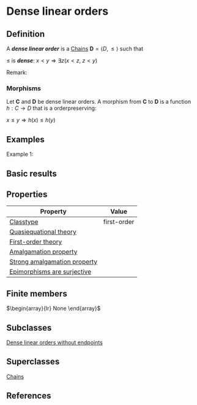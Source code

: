 # Dense linear orders

## Definition
A ***dense linear order*** is a [Chains](chains.md) $\mathbf{D}=\langle D,\le\rangle$ such that

$\le$ is ***dense***:  $x<y\Longrightarrow\exists z (x<z$, $z<y)$


Remark: 

### Morphisms
Let $\mathbf{C}$ and $\mathbf{D}$ be dense linear orders. A morphism from $\mathbf{C}$ to $\mathbf{D}$ is a function $h:C\rightarrow D$ that is a orderpreserving: 

$x\le y\Longrightarrow h(x)\le h(y)$

## Examples
Example 1: 

## Basic results


## Properties


|Property|Value|
|---|---|
|[Classtype](classtype.md)  |first-order |
|[Quasiequational theory](quasiequational_theory.md)  | |
|[First-order theory](first-order_theory.md)  | |
|[Amalgamation property](amalgamation_property.md)  | |
|[Strong amalgamation property](strong_amalgamation_property.md)  | |
|[Epimorphisms are surjective](epimorphisms_are_surjective.md)  | |
## Finite members

$\begin{array}{lr}
None
\end{array}$

## Subclasses
[Dense linear orders without endpoints](dense_linear_orders_without_endpoints.md) 

## Superclasses
[Chains](chains.md) 


## References








